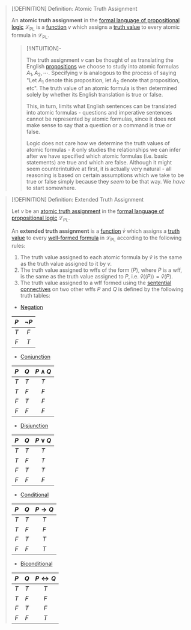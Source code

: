 >[!DEFINITION] Definition: Atomic Truth Assignment
>
>An **atomic truth assignment** in the [formal language of propositional logic](The%20Formal%20Language%20of%20Propositional%20Logic.md) $\mathcal{L}_\text{PL}$ is a [function](../../../Analysis/Functions/Function.md) $v$ which assigns a [truth value](../Truth%20Values.md) to every atomic formula in $\mathcal{L}_\text{PL}$.
>
>>[!INTUITION]-
>>
>>The truth assignment $v$ can be thought of as translating the English [propositions](Proposition.md) we choose to study into atomic formulas $A_1, A_2, \cdots$. Specifying $v$ is analogous to the process of saying "Let $A_1$ denote this proposition, let $A_2$ denote that proposition, etc". The truth value of an atomic formula is then determined solely by whether its English translation is true or false.
>>
>>This, in turn, limits what English sentences can be translated into atomic formulas - questions and imperative sentences cannot be represented by atomic formulas, since it does not make sense to say that a question or a command is true or false.
>>
>>Logic does not care how we determine the truth values of atomic formulas - it only studies the relationships we can infer after we have specified which atomic formulas (i.e. basic statements) are true and which are false. Although it might seem counterintuitive at first, it is actually very natural - all reasoning is based on certain assumptions which we take to be true or false simply because they *seem* to be that way. We *have* to start somewhere.
>>
>

>[!DEFINITION] Definition: Extended Truth Assignment
>
>Let $v$ be an [atomic truth assignment](Truth%20Assignment.md) in the [formal language of propositional logic](The%20Formal%20Language%20of%20Propositional%20Logic.md) $\mathcal{L}_{PL}$.
>
>An **extended truth assignment** is a [function](../../../Analysis/Functions/Function.md) $\bar{v}$ which assigns a [truth value](../Truth%20Values.md) to every [well-formed formula](../../Formal%20Languages/Well-Formed%20Formula.md) in $\mathcal{L}_\text{PL}$ according to the following rules:
>1. The truth value assigned to each atomic formula by $\bar{v}$ is the same as the truth value assigned to it by $v$.
>2. The truth value assigned to wffs of the form $(P)$, where $P$ is a wff, is the same as the truth value assigned to $P$, i.e. $\bar{v}((P)) = \bar{v}(P)$.
>3. The truth value assigned to a wff formed using the [sentential connectives](Propositional%20Connectives.md) on two other wffs $P$ and $Q$ is defined by the following truth tables:
>	- [Negation](Negation.md)
>	
>	|$P$|$\neg P$|
>	|:--:|:--:|
>	|$T$|$F$|
>	|$F$|$T$|
>	
>	- [Conjunction](Conjunction.md)
>	
>	|$P$|$Q$|$P \land Q$|
>	|:--:|:--:|:--:|
>	|$T$|$T$|$T$|
>	|$T$|$F$|$F$|
>	|$F$|$T$|$F$|
>	|$F$|$F$|$F$|
>	
>	- [Disjunction](Disjunction.md)
>	
>	|$P$|$Q$|$P \lor Q$|
>	|:--:|:--:|:--:|
>	|$T$|$T$|$T$|
>	|$T$|$F$|$T$|
>	|$F$|$T$|$T$|
>	|$F$|$F$|$F$|
>	
>	- [Conditional](Conditional.md)
>	
>	|$P$|$Q$|$P \rightarrow Q$|
>	|:--:|:--:|:--:|
>	|$T$|$T$|$T$|
>	|$T$|$F$|$F$|
>	|$F$|$T$|$T$|
>	|$F$|$F$|$T$|
>	
>	- [Biconditional](Biconditional.md)
>	
>	|$P$|$Q$|$P \leftrightarrow Q$|
>	|:--:|:--:|:--:|
>	|$T$|$T$|$T$|
>	|$T$|$F$|$F$|
>	|$F$|$T$|$F$|
>	|$F$|$F$|$T$|
